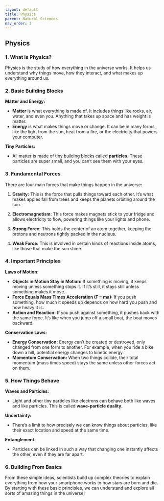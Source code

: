 ```yaml
---
layout: default
title: Physics
parent: Natural Sciences
nav_order: 3
---
```


## **Physics**

### **1. What is Physics?**

Physics is the study of how everything in the universe works. It helps us understand why things move, how they interact, and what makes up everything around us.

### **2. Basic Building Blocks**

**Matter and Energy:**
- **Matter** is what everything is made of. It includes things like rocks, air, water, and even you. Anything that takes up space and has weight is matter.
- **Energy** is what makes things move or change. It can be in many forms, like the light from the sun, heat from a fire, or the electricity that powers your computer.

**Tiny Particles:**
- All matter is made of tiny building blocks called **particles**. These particles are super small, and you can’t see them with your eyes.

### **3. Fundamental Forces**

There are four main forces that make things happen in the universe:

1. **Gravity:** This is the force that pulls things toward each other. It’s what makes apples fall from trees and keeps the planets orbiting around the sun.

2. **Electromagnetism:** This force makes magnets stick to your fridge and allows electricity to flow, powering things like your lights and phone.

3. **Strong Force:** This holds the center of an atom together, keeping the protons and neutrons tightly packed in the nucleus.

4. **Weak Force:** This is involved in certain kinds of reactions inside atoms, like those that make the sun shine.

### **4. Important Principles**

**Laws of Motion:**
- **Objects in Motion Stay in Motion:** If something is moving, it keeps moving unless something stops it. If it’s still, it stays still unless something makes it move.
- **Force Equals Mass Times Acceleration (F = ma):** If you push something, how much it speeds up depends on how hard you push and how heavy it is.
- **Action and Reaction:** If you push against something, it pushes back with the same force. It’s like when you jump off a small boat, the boat moves backward.

**Conservation Laws:**
- **Energy Conservation:** Energy can’t be created or destroyed, only changed from one form to another. For example, when you ride a bike down a hill, potential energy changes to kinetic energy.
- **Momentum Conservation:** When two things collide, their total momentum (mass times speed) stays the same unless other forces act on them.

### **5. How Things Behave**

**Waves and Particles:**
- Light and other tiny particles like electrons can behave both like waves and like particles. This is called **wave-particle duality**.

**Uncertainty:** 
- There’s a limit to how precisely we can know things about particles, like their exact location and speed at the same time.

**Entanglement:**
- Particles can be linked in such a way that changing one instantly affects the other, even if they are far apart.

### **6. Building From Basics**

From these simple ideas, scientists build up complex theories to explain everything from how your smartphone works to how stars are born and die. By starting with these basic principles, we can understand and explore all sorts of amazing things in the universe!
